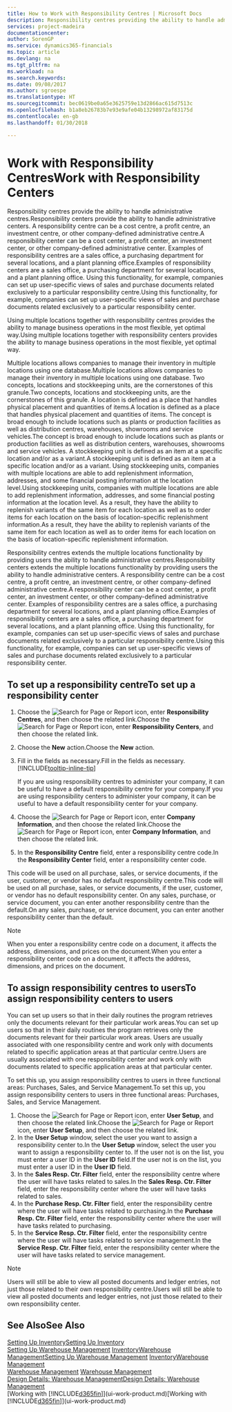 ```yaml
---
title: How to Work with Responsibility Centres | Microsoft Docs
description: Responsibility centres providing the ability to handle administrative centres. A responsibility centre can be a cost centre, a profit centre, an investment centre, or other company-defined administrative centre.
services: project-madeira
documentationcenter: 
author: SorenGP
ms.service: dynamics365-financials
ms.topic: article
ms.devlang: na
ms.tgt_pltfrm: na
ms.workload: na
ms.search.keywords: 
ms.date: 09/08/2017
ms.author: sgroespe
ms.translationtype: HT
ms.sourcegitcommit: bec0619be0a65e3625759e13d2866ac615d7513c
ms.openlocfilehash: b1a8eb26783b7e93e9afe04b13298972af83175d
ms.contentlocale: en-gb
ms.lasthandoff: 01/30/2018

---
```

# <a name="work-with-responsibility-centers"></a><span data-ttu-id="f52d5-104">Work with Responsibility Centres</span><span class="sxs-lookup"><span data-stu-id="f52d5-104">Work with Responsibility Centers</span></span>
<span data-ttu-id="f52d5-105">Responsibility centres provide the ability to handle administrative centres.</span><span class="sxs-lookup"><span data-stu-id="f52d5-105">Responsibility centers provide the ability to handle administrative centers.</span></span> <span data-ttu-id="f52d5-106">A responsibility centre can be a cost centre, a profit centre, an investment centre, or other company-defined administrative centre.</span><span class="sxs-lookup"><span data-stu-id="f52d5-106">A responsibility center can be a cost center, a profit center, an investment center, or other company-defined administrative center.</span></span> <span data-ttu-id="f52d5-107">Examples of responsibility centres are a sales office, a purchasing department for several locations, and a plant planning office.</span><span class="sxs-lookup"><span data-stu-id="f52d5-107">Examples of responsibility centers are a sales office, a purchasing department for several locations, and a plant planning office.</span></span> <span data-ttu-id="f52d5-108">Using this functionality, for example, companies can set up user-specific views of sales and purchase documents related exclusively to a particular responsibility centre.</span><span class="sxs-lookup"><span data-stu-id="f52d5-108">Using this functionality, for example, companies can set up user-specific views of sales and purchase documents related exclusively to a particular responsibility center.</span></span>  

<span data-ttu-id="f52d5-109">Using multiple locations together with responsibility centres provides the ability to manage business operations in the most flexible, yet optimal way.</span><span class="sxs-lookup"><span data-stu-id="f52d5-109">Using multiple locations together with responsibility centers provides the ability to manage business operations in the most flexible, yet optimal way.</span></span>

<span data-ttu-id="f52d5-110">Multiple locations allows companies to manage their inventory in multiple locations using one database.</span><span class="sxs-lookup"><span data-stu-id="f52d5-110">Multiple locations allows companies to manage their inventory in multiple locations using one database.</span></span> <span data-ttu-id="f52d5-111">Two concepts, locations and stockkeeping units, are the cornerstones of this granule.</span><span class="sxs-lookup"><span data-stu-id="f52d5-111">Two concepts, locations and stockkeeping units, are the cornerstones of this granule.</span></span> <span data-ttu-id="f52d5-112">A location is defined as a place that handles physical placement and quantities of items.</span><span class="sxs-lookup"><span data-stu-id="f52d5-112">A location is defined as a place that handles physical placement and quantities of items.</span></span> <span data-ttu-id="f52d5-113">The concept is broad enough to include locations such as plants or production facilities as well as distribution centres, warehouses, showrooms and service vehicles.</span><span class="sxs-lookup"><span data-stu-id="f52d5-113">The concept is broad enough to include locations such as plants or production facilities as well as distribution centers, warehouses, showrooms and service vehicles.</span></span> <span data-ttu-id="f52d5-114">A stockkeeping unit is defined as an item at a specific location and/or as a variant.</span><span class="sxs-lookup"><span data-stu-id="f52d5-114">A stockkeeping unit is defined as an item at a specific location and/or as a variant.</span></span> <span data-ttu-id="f52d5-115">Using stockkeeping units, companies with multiple locations are able to add replenishment information, addresses, and some financial posting information at the location level.</span><span class="sxs-lookup"><span data-stu-id="f52d5-115">Using stockkeeping units, companies with multiple locations are able to add replenishment information, addresses, and some financial posting information at the location level.</span></span> <span data-ttu-id="f52d5-116">As a result, they have the ability to replenish variants of the same item for each location as well as to order items for each location on the basis of location-specific replenishment information.</span><span class="sxs-lookup"><span data-stu-id="f52d5-116">As a result, they have the ability to replenish variants of the same item for each location as well as to order items for each location on the basis of location-specific replenishment information.</span></span>  

<span data-ttu-id="f52d5-117">Responsibility centres extends the multiple locations functionality by providing users the ability to handle administrative centres.</span><span class="sxs-lookup"><span data-stu-id="f52d5-117">Responsibility centers extends the multiple locations functionality by providing users the ability to handle administrative centers.</span></span> <span data-ttu-id="f52d5-118">A responsibility centre can be a cost centre, a profit centre, an investment centre, or other company-defined administrative centre.</span><span class="sxs-lookup"><span data-stu-id="f52d5-118">A responsibility center can be a cost center, a profit center, an investment center, or other company-defined administrative center.</span></span> <span data-ttu-id="f52d5-119">Examples of responsibility centres are a sales office, a purchasing department for several locations, and a plant planning office.</span><span class="sxs-lookup"><span data-stu-id="f52d5-119">Examples of responsibility centers are a sales office, a purchasing department for several locations, and a plant planning office.</span></span> <span data-ttu-id="f52d5-120">Using this functionality, for example, companies can set up user-specific views of sales and purchase documents related exclusively to a particular responsibility centre.</span><span class="sxs-lookup"><span data-stu-id="f52d5-120">Using this functionality, for example, companies can set up user-specific views of sales and purchase documents related exclusively to a particular responsibility center.</span></span>

## <a name="to-set-up-a-responsibility-center"></a><span data-ttu-id="f52d5-121">To set up a responsibility centre</span><span class="sxs-lookup"><span data-stu-id="f52d5-121">To set up a responsibility center</span></span>  
1.  <span data-ttu-id="f52d5-122">Choose the ![Search for Page or Report](media/ui-search/search_small.png "Search for Page or Report icon") icon, enter **Responsibility Centres**, and then choose the related link.</span><span class="sxs-lookup"><span data-stu-id="f52d5-122">Choose the ![Search for Page or Report](media/ui-search/search_small.png "Search for Page or Report icon") icon, enter **Responsibility Centers**, and then choose the related link.</span></span>  
2.  <span data-ttu-id="f52d5-123">Choose the **New** action.</span><span class="sxs-lookup"><span data-stu-id="f52d5-123">Choose the **New** action.</span></span>  
3.  <span data-ttu-id="f52d5-124">Fill in the fields as necessary.</span><span class="sxs-lookup"><span data-stu-id="f52d5-124">Fill in the fields as necessary.</span></span> [!INCLUDE[tooltip-inline-tip](includes/tooltip-inline-tip_md.md)]  

    <span data-ttu-id="f52d5-125">If you are using responsibility centres to administer your company, it can be useful to have a default responsibility centre for your company.</span><span class="sxs-lookup"><span data-stu-id="f52d5-125">If you are using responsibility centers to administer your company, it can be useful to have a default responsibility center for your company.</span></span>
4. <span data-ttu-id="f52d5-126">Choose the ![Search for Page or Report](media/ui-search/search_small.png "Search for Page or Report icon") icon, enter **Company Information**, and then choose the related link.</span><span class="sxs-lookup"><span data-stu-id="f52d5-126">Choose the ![Search for Page or Report](media/ui-search/search_small.png "Search for Page or Report icon") icon, enter **Company Information**, and then choose the related link.</span></span>
5. <span data-ttu-id="f52d5-127">In the **Responsibility Centre** field, enter a responsibility centre code.</span><span class="sxs-lookup"><span data-stu-id="f52d5-127">In the **Responsibility Center** field, enter a responsibility center code.</span></span>

<span data-ttu-id="f52d5-128">This code will be used on all purchase, sales, or service documents, if the user, customer, or vendor has no default responsibility centre.</span><span class="sxs-lookup"><span data-stu-id="f52d5-128">This code will be used on all purchase, sales, or service documents, if the user, customer, or vendor has no default responsibility center.</span></span> <span data-ttu-id="f52d5-129">On any sales, purchase, or service document, you can enter another responsibility centre than the default.</span><span class="sxs-lookup"><span data-stu-id="f52d5-129">On any sales, purchase, or service document, you can enter another responsibility center than the default.</span></span>

> [!NOTE]  
>  <span data-ttu-id="f52d5-130">When you enter a responsibility centre code on a document, it affects the address, dimensions, and prices on the document.</span><span class="sxs-lookup"><span data-stu-id="f52d5-130">When you enter a responsibility center code on a document, it affects the address, dimensions, and prices on the document.</span></span>  

## <a name="to-assign-responsibility-centers-to-users"></a><span data-ttu-id="f52d5-131">To assign responsibility centres to users</span><span class="sxs-lookup"><span data-stu-id="f52d5-131">To assign responsibility centers to users</span></span>  
<span data-ttu-id="f52d5-132">You can set up users so that in their daily routines the program retrieves only the documents relevant for their particular work areas.</span><span class="sxs-lookup"><span data-stu-id="f52d5-132">You can set up users so that in their daily routines the program retrieves only the documents relevant for their particular work areas.</span></span> <span data-ttu-id="f52d5-133">Users are usually associated with one responsibility centre and work only with documents related to specific application areas at that particular centre.</span><span class="sxs-lookup"><span data-stu-id="f52d5-133">Users are usually associated with one responsibility center and work only with documents related to specific application areas at that particular center.</span></span>  

<span data-ttu-id="f52d5-134">To set this up, you assign responsibility centres to users in three functional areas: Purchases, Sales, and Service Management.</span><span class="sxs-lookup"><span data-stu-id="f52d5-134">To set this up, you assign responsibility centers to users in three functional areas: Purchases, Sales, and Service Management.</span></span>  

1.  <span data-ttu-id="f52d5-135">Choose the ![Search for Page or Report](media/ui-search/search_small.png "Search for Page or Report icon") icon, enter **User Setup**, and then choose the related link.</span><span class="sxs-lookup"><span data-stu-id="f52d5-135">Choose the ![Search for Page or Report](media/ui-search/search_small.png "Search for Page or Report icon") icon, enter **User Setup**, and then choose the related link.</span></span>  
2.  <span data-ttu-id="f52d5-136">In the **User Setup** window, select the user you want to assign a responsibility center to.</span><span class="sxs-lookup"><span data-stu-id="f52d5-136">In the **User Setup** window, select the user you want to assign a responsibility center to.</span></span> <span data-ttu-id="f52d5-137">If the user not is on the list, you must enter a user ID in the **User ID** field.</span><span class="sxs-lookup"><span data-stu-id="f52d5-137">If the user not is on the list, you must enter a user ID in the **User ID** field.</span></span>  
3.  <span data-ttu-id="f52d5-138">In the **Sales Resp. Ctr. Filter** field, enter the responsibility centre where the user will have tasks related to sales.</span><span class="sxs-lookup"><span data-stu-id="f52d5-138">In the **Sales Resp. Ctr. Filter** field, enter the responsibility center where the user will have tasks related to sales.</span></span>  
4.  <span data-ttu-id="f52d5-139">In the **Purchase Resp. Ctr. Filter** field, enter the responsibility centre where the user will have tasks related to purchasing.</span><span class="sxs-lookup"><span data-stu-id="f52d5-139">In the **Purchase Resp. Ctr. Filter** field, enter the responsibility center where the user will have tasks related to purchasing.</span></span>  
5.  <span data-ttu-id="f52d5-140">In the **Service Resp. Ctr. Filter** field, enter the responsibility centre where the user will have tasks related to service management.</span><span class="sxs-lookup"><span data-stu-id="f52d5-140">In the **Service Resp. Ctr. Filter** field, enter the responsibility center where the user will have tasks related to service management.</span></span>  

> [!NOTE]  
>  <span data-ttu-id="f52d5-141">Users will still be able to view all posted documents and ledger entries, not just those related to their own responsibility centre.</span><span class="sxs-lookup"><span data-stu-id="f52d5-141">Users will still be able to view all posted documents and ledger entries, not just those related to their own responsibility center.</span></span>

## <a name="see-also"></a><span data-ttu-id="f52d5-142">See Also</span><span class="sxs-lookup"><span data-stu-id="f52d5-142">See Also</span></span>  
[<span data-ttu-id="f52d5-143">Setting Up Inventory</span><span class="sxs-lookup"><span data-stu-id="f52d5-143">Setting Up Inventory</span></span>](inventory-setup-inventory.md)  
<span data-ttu-id="f52d5-144">[Setting Up Warehouse Management](warehouse-setup-warehouse.md)
[Inventory](inventory-manage-inventory.md)[Warehouse Management](warehouse-manage-warehouse.md)</span><span class="sxs-lookup"><span data-stu-id="f52d5-144">[Setting Up Warehouse Management](warehouse-setup-warehouse.md)
[Inventory](inventory-manage-inventory.md)[Warehouse Management](warehouse-manage-warehouse.md)</span></span>  
<span data-ttu-id="f52d5-145">[Warehouse Management](warehouse-manage-warehouse.md)  </span><span class="sxs-lookup"><span data-stu-id="f52d5-145">[Warehouse Management](warehouse-manage-warehouse.md)  </span></span>  
[<span data-ttu-id="f52d5-146">Design Details: Warehouse Management</span><span class="sxs-lookup"><span data-stu-id="f52d5-146">Design Details: Warehouse Management</span></span>](design-details-warehouse-management.md)  
<span data-ttu-id="f52d5-147">[Working with [!INCLUDE[d365fin](includes/d365fin_md.md)]](ui-work-product.md)</span><span class="sxs-lookup"><span data-stu-id="f52d5-147">[Working with [!INCLUDE[d365fin](includes/d365fin_md.md)]](ui-work-product.md)</span></span>

